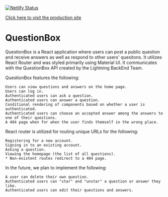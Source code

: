 [![Netlify Status](https://api.netlify.com/api/v1/badges/62eb377f-ea8c-4bb6-9707-d22d598b6a0d/deploy-status)](https://app.netlify.com/sites/strong-gaufre-fe61be/deploys)

[Click here to visit the production site](https://main--strong-gaufre-fe61be.netlify.app/)

# QuestionBox

QuestionBox is a React application where users can post a public question and receive answers as well as respond to other users' quesitons. It utilizes React Router and was styled primarily using Material UI. It communicates with the QuestionBox API created by the Lightning BackEnd Team.

QuestionBox features the following:

	Users can view questions and answers on the home page.
	Users can log in.
	Authenticated users can ask a question.
	Authenticated users can answer a question.
	Conditional rendering of components based on whether a user is authenticated.
	Authenticated users can choose an accepted answer among the answers to one of their questions.
	A 404 page when for when the user finds themself in the wrong place.

React router is utilized for routing unique URLs for the following:

	Registering for a new account.
	Signing in to an existing account.
	Asking a question.
	Viewing the homepage (the list of all questions).
	* Non-existent routes redirect to a 404 page.

In the future, we plan to implement the following:

	A user can delete their own question.
	Authenticated users can "star" and "unstar" a question or answer they like.
	Authenticated users can edit their questions and answers.